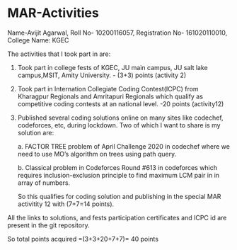 # MAR-Activities
Name-Avijit Agarwal, Roll No- 10200116057, Registration No- 161020110010, College Name: KGEC


The activities that I took part in are:
1. Took part in college fests of KGEC, JU main campus, JU salt lake campus,MSIT, Amity University.  - (3+3) points (activity 2)
2. Took part in Internation Collegiate Coding Contest(ICPC) from Kharagpur Regionals and Amritapuri Regionals which qualify as    competitive coding contests at an national level.  -20 points  (activity12)
3. Published several coding solutions online on many sites like codechef, codeforces, etc, during lockdown. Two of which I want    to share is my solution are:

   a. FACTOR TREE problem of April Challenge 2020 in codechef where we need to use MO’s algorithm on trees using path query.
   
   b. Classical problem in Codeforces Round #613 in codeforces which requires 	inclusion-exclusion principle to find maximum         LCM pair in in array of 	numbers.
   
   So this qualifies for coding solution and publishing in the special MAR activitity 12 with (7+7=14 points).
   

All the links to solutions, and fests participation certificates and ICPC id are present in the git repository.

So total points acquired =(3+3+20+7+7)= 40 points
